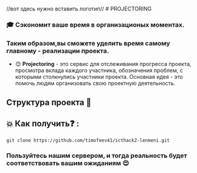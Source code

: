 

//вот здесь нужно вставить логотип//  # PROJECTORING



### :mortar_board: Сэкономит ваше время в организационых моментах.
### Таким образом,вы сможете уделить время самому главному - реализации проекта.


* :blush: **Projectoring** - это сервис для отслеживания прогресса
проекта, просмотра вклада каждого участника, обозначения
проблем, с которыми столкнулись участники проекта. 
Основная идея - это помочь людям организовать свою 
проектную деятельность.<br>


  
## Структура проекта :feet:

## :boom: Как получить:question: :
```shell script
git clone https://github.com/timofeev41/icthack2-lenmeni.git  
```
### Пользуйтесь нашим сервером, и тогда реальность будет соответствовать вашим ожиданиям :heart_eyes:
